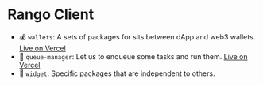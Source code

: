 # Rango Client

- 💰 `wallets`: A sets of packages for sits between dApp and web3 wallets. [Live on Vercel](https://wallets-demo.vercel.app)
- 🔮 `queue-manager`: Let us to enqueue some tasks and run them. [Live on Vercel](https://q-self.vercel.app)
- 🧱 `widget`: Specific packages that are independent to others.



